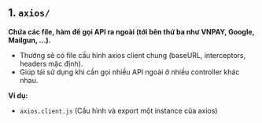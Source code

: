 ## 1. `axios/`

**Chứa các file, hàm để gọi API ra ngoài (tới bên thứ ba như VNPAY, Google, Mailgun, ...).**

- Thường sẽ có file cấu hình axios client chung (baseURL, interceptors, headers mặc định).
- Giúp tái sử dụng khi cần gọi nhiều API ngoài ở nhiều controller khác nhau.

**Ví dụ:**

- `axios.client.js` (Cấu hình và export một instance của axios)
